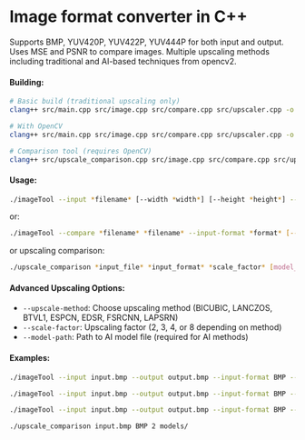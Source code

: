 # Image format converter in C++

Supports BMP, YUV420P, YUV422P, YUV444P for both input and output.
Uses MSE and PSNR to compare images.
Multiple upscaling methods including traditional and AI-based techniques from opencv2.

#### Building:

```bash
# Basic build (traditional upscaling only)
clang++ src/main.cpp src/image.cpp src/compare.cpp src/upscaler.cpp -o imageTool -O3 -std=c++17

# With OpenCV
clang++ src/main.cpp src/image.cpp src/compare.cpp src/upscaler.cpp -o imageTool -O3 -std=c++17 `pkg-config --cflags --libs opencv4`

# Comparison tool (requires OpenCV)
clang++ src/upscale_comparison.cpp src/image.cpp src/compare.cpp src/upscaler.cpp -o upscale_comparison -O3 -std=c++17 `pkg-config --cflags --libs opencv4`
```

#### Usage:

```bash
./imageTool --input *filename* [--width *width*] [--height *height*] --output *filename* --input-format *format* --output-format *format* [--compare-results] [--grayscale] [--downsample *coefficient*] [--upsample *coefficient*] [--upscale-method *method*] [--scale-factor *factor*] [--model-path *path*] [--ignore-dimensions]
```

or:

```bash
./imageTool --compare *filename* *filename* --input-format *format* [--ignore-dimensions]
```

or upscaling comparison:

```bash
./upscale_comparison *input_file* *input_format* *scale_factor* [model_directory]
```

#### Advanced Upscaling Options:

- `--upscale-method`: Choose upscaling method (BICUBIC, LANCZOS, BTVL1, ESPCN, EDSR, FSRCNN, LAPSRN)
- `--scale-factor`: Upscaling factor (2, 3, 4, or 8 depending on method)
- `--model-path`: Path to AI model file (required for AI methods)

#### Examples:

```bash
./imageTool --input input.bmp --output output.bmp --input-format BMP --output-format BMP --upscale-method BICUBIC --scale-factor 2

./imageTool --input input.bmp --output output.bmp --input-format BMP --output-format BMP --upscale-method ESPCN --scale-factor 2 --model-path models/ESPCN_x2.pb

./imageTool --input input.bmp --output output.bmp --input-format BMP --output-format BMP --upscale-method EDSR --scale-factor 4 --model-path models/EDSR_x4.pb --compare-results

./upscale_comparison input.bmp BMP 2 models/
```

